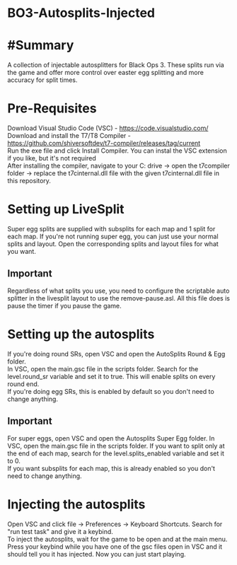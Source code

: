 # BO3-Autosplits-Injected
# #Summary
A collection of injectable autosplitters for Black Ops 3. These splits run via the game and offer more control over easter egg splitting and more accuracy for split times.

# Pre-Requisites
Download Visual Studio Code (VSC) - https://code.visualstudio.com/  
Download and install the T7/T8 Compiler - https://github.com/shiversoftdev/t7-compiler/releases/tag/current  
Run the exe file and click Install Compiler. You can instal the VSC extension if you like, but it's not required  
After installing the compiler, navigate to your C: drive -> open the t7compiler folder -> replace the t7cinternal.dll file with the given t7cinternal.dll file in this repository.

# Setting up LiveSplit
Super egg splits are supplied with subsplits for each map and 1 split for each map. If you're not running super egg, you can just use your normal splits and layout. Open the corresponding splits and layout files for what you want.
## Important
Regardless of what splits you use, you need to configure the scriptable auto splitter in the livesplit layout to use the remove-pause.asl. All this file does is pause the timer if you pause the game.

# Setting up the autosplits
If you're doing round SRs, open VSC and open the AutoSplits Round & Egg folder.  
In VSC, open the main.gsc file in the scripts folder. Search for the level.round_sr variable and set it to true. This will enable splits on every round end.  
If you're doing egg SRs, this is enabled by default so you don't need to change anything.

## Important
For super eggs, open VSC and open the Autosplits Super Egg folder.
In VSC, open the main.gsc file in the scripts folder. If you want to split only at the end of each map, search for the level.splits_enabled variable and set it to 0.  
If you want subsplits for each map, this is already enabled so you don't need to change anything.

# Injecting the autosplits
Open VSC and click file -> Preferences -> Keyboard Shortcuts. Search for "run test task" and give it a keybind.  
To inject the autosplits, wait for the game to be open and at the main menu. Press your keybind while you have one of the gsc files open in VSC and it should tell you it has injected. Now you can just start playing.
